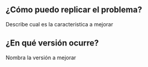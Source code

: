 ## ¿Cómo puedo replicar el problema?
Describe cual es la caracteristica a mejorar
## ¿En qué versión ocurre?
Nombra la versión a mejorar
